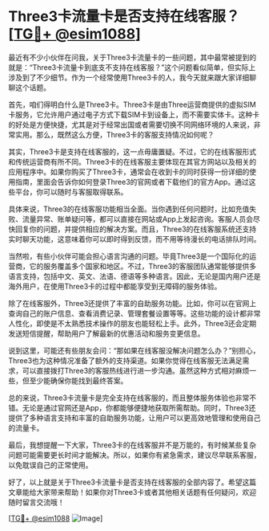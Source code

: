 # Three3卡流量卡是否支持在线客服？[[TG💪+ @esim1088](https://t.me/s/esim1088)]

最近有不少小伙伴在问我，关于Three3卡流量卡的一些问题，其中最常被提到的就是：“Three3卡流量卡到底支不支持在线客服？”这个问题看似简单，但实际上涉及到了不少细节。作为一个经常使用Three3卡的人，我今天就来跟大家详细聊聊这个话题。

首先，咱们得明白什么是Three3卡。Three3卡是由Three运营商提供的虚拟SIM卡服务，它允许用户通过电子方式下载SIM卡到设备上，而不需要实体卡。这种卡的好处是方便快捷，尤其是对于经常出国或者需要切换不同网络环境的人来说，非常实用。那么，既然这么方便，Three3卡的客服支持情况如何呢？

其实，Three3卡是支持在线客服的，这一点毋庸置疑。不过，它的在线客服形式和传统运营商有所不同。Three3卡的在线客服主要体现在其官方网站以及相关的应用程序中。如果你购买了Three3卡，通常会在收到卡的同时获得一份详细的使用指南，里面会告诉你如何登录Three3的官网或者下载他们的官方App。通过这些平台，你可以随时与客服取得联系。

具体来说，Three3的在线客服功能相当全面。当你遇到任何问题时，比如充值失败、流量异常、账单疑问等，都可以直接在网站或App上发起咨询。客服人员会尽快回复你的问题，并提供相应的解决方案。而且，Three3的在线客服系统还支持实时聊天功能，这意味着你可以即时得到反馈，而不用等待漫长的电话排队时间。

当然啦，有些小伙伴可能会担心语言沟通的问题。毕竟Three3是一个国际化的运营商，它的服务覆盖多个国家和地区。不过，Three3的客服团队通常能够提供多语言支持，包括中文、英文、法语、德语等多种语言。因此，无论是国内用户还是海外用户，在使用Three3卡的过程中都能享受到无障碍的服务体验。

除了在线客服外，Three3还提供了丰富的自助服务功能。比如，你可以在官网上查询自己的账户信息、查看消费记录、管理套餐设置等等。这些功能的设计都非常人性化，即使是不太熟悉技术操作的朋友也能轻松上手。此外，Three3还会定期发送短信提醒，帮助用户了解最新的优惠活动和服务变更信息。

说到这里，可能还有些朋友会问：“那如果在线客服没解决问题怎么办？”别担心，Three3也为这种情况准备了额外的支持渠道。如果你觉得在线客服无法满足需求，可以直接拨打Three3的客服热线进行进一步沟通。虽然这种方式相对麻烦一些，但至少能确保你能找到最终答案。

总的来说，Three3卡流量卡是完全支持在线客服的，而且整体服务体验也非常不错。无论是通过官网还是App，你都能够便捷地获取所需帮助。同时，Three3还提供了多种语言支持和丰富的自助服务功能，让用户可以更高效地管理和使用自己的流量卡。

最后，我想提醒一下大家，Three3卡的在线客服并不是万能的，有时候某些复杂问题可能需要更长时间才能解决。所以，如果你有紧急需求，建议尽早联系客服，以免耽误自己的正常使用。

好了，以上就是关于Three3卡流量卡是否支持在线客服的全部内容了。希望这篇文章能给大家带来帮助！如果你对Three3卡或者其他相关话题有任何疑问，欢迎随时留言交流哦！

[[TG💪+ @esim1088](https://t.me/s/esim1088) ![Image](https://i.postimg.cc/4NQfJmqS/Snipaste-2025-05-13-00-14-12.png)]